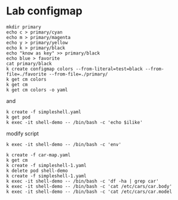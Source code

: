 # Lab configmap
```shell
mkdir primary
echo c > primary/cyan
echo m > primary/magenta 
echo y > primary/yellow
echo k > primary/black
echo "know as key" >> primary/black
echo blue > favorite
cat primary/black
k create configmap colors --from-literal=test=black --from-file=./favorite --from-file=./primary/
k get cm colors
k get cm
k get cm colors -o yaml
```

and

```shell
k create -f simpleshell.yaml
k get pod
k exec -it shell-demo -- /bin/bash -c 'echo $ilike'
```
modify script

```k exec -it shell-demo -- /bin/bash -c 'env'```

```shell
k create -f car-map.yaml
k get cm
k create -f simpleshell-1.yaml
k delete pod shell-demo
k create -f simpleshell-1.yaml
k exec -it shell-demo -- /bin/bash -c 'df -ha | grep car'
k exec -it shell-demo -- /bin/bash -c 'cat /etc/cars/car.body'
k exec -it shell-demo -- /bin/bash -c 'cat /etc/cars/car.model
```